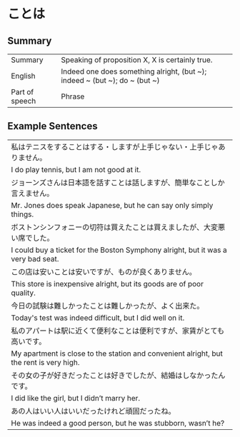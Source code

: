# ことは

## Summary

<table><tr>   <td>Summary</td>   <td>Speaking of proposition X, X is certainly true.</td></tr><tr>   <td>English</td>   <td>Indeed one does something alright, (but ~); indeed ~ (but ~); do ~ (but ~)</td></tr><tr>   <td>Part of speech</td>   <td>Phrase</td></tr></table>

## Example Sentences

<table><tr><td>私はテニスをすることはする・しますが上手じゃない・上手じゃありません。</td></tr><tr><td>I do play tennis, but I am not good at it.</td></tr><tr><td>ジョーンズさんは日本語を話すことは話しますが、簡単なことしか言えません。</td></tr><tr><td>Mr. Jones does speak Japanese, but he can say only simply things.</td></tr><tr><td>ボストンシンフォニーの切符は買えたことは買えましたが、大変悪い席でした。</td></tr><tr><td>I could buy a ticket for the Boston Symphony alright, but it was a very bad seat.</td></tr><tr><td>この店は安いことは安いですが、ものが良くありません。</td></tr><tr><td>This store is inexpensive alright, but its goods are of poor quality.</td></tr><tr><td>今日の試験は難しかったことは難しかったが、よく出来た。</td></tr><tr><td>Today's test was indeed difficult, but I did well on it.</td></tr><tr><td>私のアパートは駅に近くて便利なことは便利ですが、家賃がとても高いです。</td></tr><tr><td>My apartment is close to the station and convenient alright, but the rent is very high.</td></tr><tr><td>その女の子が好きだったことは好きでしたが、結婚はしなかったんです。</td></tr><tr><td>I did like the girl, but I didn’t marry her.</td></tr><tr><td>あの人はいい人はいいだったけれど頑固だったね。</td></tr><tr><td>He was indeed a good person, but he was stubborn, wasn’t he?</td></tr></table>

